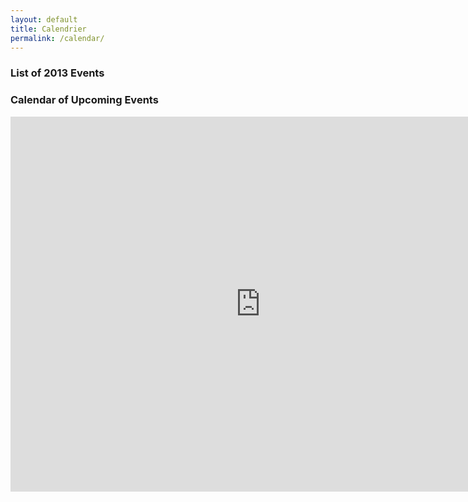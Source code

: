 ```yaml
---
layout: default
title: Calendrier
permalink: /calendar/
---
```


<div class="span3">
	<h3>List of 2013 Events</h3>
<div id="upcoming"></div><!--/span-->
</div>
<div class="span9">
	<h3>Calendar of Upcoming Events</h3>
	<iframe src="https://calendar.google.com/calendar/htmlembed?src=%23contacts%40group.v.calendar.google.com&ctz=Europe%2FParis" style="border: 0" width="800" height="600" frameborder="0" scrolling="no"></iframe>
</div><!--/span-->

